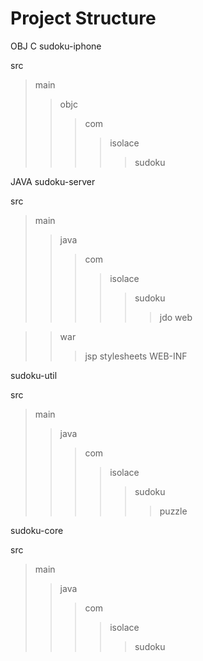 # Project Structure #


OBJ C
sudoku-iphone

src
> main
> > objc
> > > com
> > > > isolace
> > > > > sudoku

JAVA
sudoku-server

src

> main
> > java
> > > com
> > > > isolace
> > > > > sudoku
> > > > > > jdo
> > > > > > web

> > war
> > > jsp
> > > stylesheets
> > > WEB-INF


sudoku-util

src

> main
> > java
> > > com
> > > > isolace
> > > > > sudoku
> > > > > > puzzle

sudoku-core

src

> main
> > java
> > > com
> > > > isolace
> > > > > sudoku